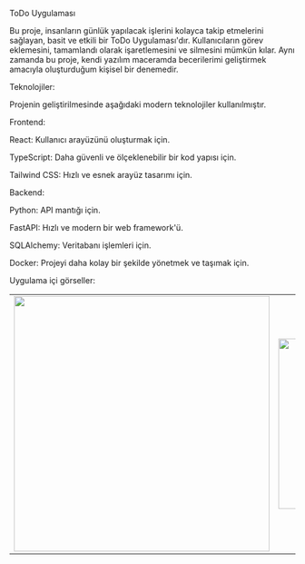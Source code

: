 ToDo Uygulaması

Bu proje, insanların günlük yapılacak işlerini kolayca takip etmelerini sağlayan, basit ve etkili bir ToDo Uygulaması'dır. Kullanıcıların görev eklemesini, tamamlandı olarak işaretlemesini ve silmesini mümkün kılar. Aynı zamanda bu proje, kendi yazılım maceramda becerilerimi geliştirmek amacıyla oluşturduğum kişisel bir denemedir.

Teknolojiler:

Projenin geliştirilmesinde aşağıdaki modern teknolojiler kullanılmıştır.

Frontend:

React: Kullanıcı arayüzünü oluşturmak için.

TypeScript: Daha güvenli ve ölçeklenebilir bir kod yapısı için.

Tailwind CSS: Hızlı ve esnek arayüz tasarımı için.

Backend:

Python: API mantığı için.

FastAPI: Hızlı ve modern bir web framework'ü.

SQLAlchemy: Veritabanı işlemleri için.

Docker: Projeyi daha kolay bir şekilde yönetmek ve taşımak için.

Uygulama içi görseller:

<table>
  <tr>
    <td><img src="https://github.com/user-attachments/assets/29f2ffe9-02e8-4a3b-b2ec-0e822fb8b8ce" width="450"></td>
    <td><img src="https://github.com/user-attachments/assets/85e8f66b-5f30-4cc2-94cb-3a667ce8bad9" width="300"></td>
    <td><img src="https://github.com/user-attachments/assets/4db28c04-2d9d-4a1f-b037-d44b4075f3ef" width="450"></td>
  </tr>
</table>
